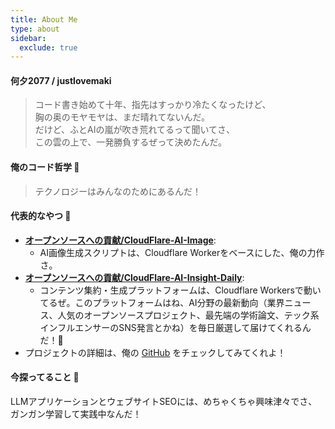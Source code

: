 ```yaml
---
title: About Me
type: about
sidebar:
  exclude: true
---
```

#### 何夕2077 / justlovemaki

> コード書き始めて十年、指先はすっかり冷たくなったけど、<br>胸の奥のモヤモヤは、まだ晴れてないんだ。<br>だけど、ふとAIの嵐が吹き荒れてるって聞いてさ、<br>この雲の上で、一発勝負するぜって決めたんだ。

#### 俺のコード哲学 🚀

> テクノロジーはみんなのためにあるんだ！

#### 代表的なやつ 🌟

*   **[オープンソースへの貢献/CloudFlare-AI-Image](https://github.com/justlovemaki/CloudFlare-AI-Image)**:
    *   AI画像生成スクリプトは、Cloudflare Workerをベースにした、俺の力作さ。
*   **[オープンソースへの貢献/CloudFlare-AI-Insight-Daily](https://github.com/justlovemaki/CloudFlare-AI-Insight-Daily)**:
    *   コンテンツ集約・生成プラットフォームは、Cloudflare Workersで動いてるぜ。このプラットフォームはね、AI分野の最新動向（業界ニュース、人気のオープンソースプロジェクト、最先端の学術論文、テック系インフルエンサーのSNS発言とかね）を毎日厳選して届けてくれるんだ！🎁
*   プロジェクトの詳細は、俺の [GitHub](https://github.com/justlovemaki) をチェックしてみてくれよ！

#### 今探ってること 🌱

LLMアプリケーションとウェブサイトSEOには、めちゃくちゃ興味津々でさ、ガンガン学習して実践中なんだ！